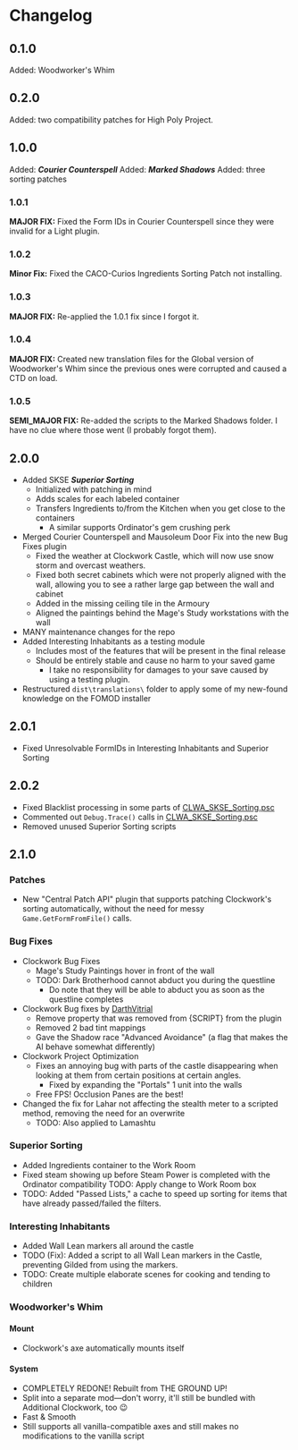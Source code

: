 # Changelog

## 0.1.0

Added: Woodworker's Whim

## 0.2.0

Added: two compatibility patches for High Poly Project.

## 1.0.0

Added: ***Courier Counterspell***
Added: ***Marked Shadows***
Added: three sorting patches

### **1.0.1**

**MAJOR FIX:** Fixed the Form IDs in Courier Counterspell since they were invalid for a Light plugin.

### **1.0.2**

**Minor Fix:** Fixed the CACO-Curios Ingredients Sorting Patch not installing.

### **1.0.3**

**MAJOR FIX:** Re-applied the 1.0.1 fix since I forgot it.

### **1.0.4**

**MAJOR FIX:** Created new translation files for the Global version of Woodworker's Whim since the previous ones were corrupted and caused a CTD on load.

### **1.0.5**

**SEMI_MAJOR FIX:** Re-added the scripts to the Marked Shadows folder. I have no clue where those went (I probably forgot them).

## **2.0.0**

* Added SKSE ***Superior Sorting***
  * Initialized with patching in mind
  * Adds scales for each labeled container
  * Transfers Ingredients to/from the Kitchen when you get close to the containers
    * A similar supports Ordinator's gem crushing perk
* Merged Courier Counterspell and Mausoleum Door Fix into the new Bug Fixes plugin
  * Fixed the weather at Clockwork Castle, which will now use snow storm and overcast weathers.
  * Fixed both secret cabinets which were not properly aligned with the wall, allowing you to see a rather large gap between the wall and cabinet
  * Added in the missing ceiling tile in the Armoury
  * Aligned the paintings behind the Mage's Study workstations with the wall
* MANY maintenance changes for the repo
* Added Interesting Inhabitants as a testing module
  * Includes most of the features that will be present in the final release
  * Should be entirely stable and cause no harm to your saved game
    * I take no responsibility for damages to your save caused by using a testing plugin.
* Restructured `dist\translations\` folder to apply some of my new-found knowledge on the FOMOD installer

## **2.0.1**

* Fixed Unresolvable FormIDs in Interesting Inhabitants and Superior Sorting

## **2.0.2**

* Fixed Blacklist processing in some parts of [CLWA_SKSE_Sorting.psc](dist/Modules/SKSE/SuperiorSorting/source/scripts/CLWA_SKSE_Sorting.psc)
* Commented out `Debug.Trace()` calls in [CLWA_SKSE_Sorting.psc](dist/Modules/SKSE/SuperiorSorting/source/scripts/CLWA_SKSE_Sorting.psc)
* Removed unused Superior Sorting scripts

## 2.1.0

### Patches

* New "Central Patch API" plugin that supports patching Clockwork's sorting automatically, without the need for messy `Game.GetFormFromFile()` calls.

### Bug Fixes

* Clockwork Bug Fixes
  * Mage's Study Paintings hover in front of the wall
  * TODO: Dark Brotherhood cannot abduct you during the questline
    * Do note that they will be able to abduct you as soon as the questline completes
* Clockwork Bug fixes by [DarthVitrial](https://forums.nexusmods.com/index.php?/user/5014137-darthvitrial/)
  * Remove property that was removed from {SCRIPT} from the plugin
  * Removed 2 bad tint mappings
  * Gave the Shadow race "Advanced Avoidance" (a flag that makes the AI behave somewhat differently)
* Clockwork Project Optimization
  * Fixes an annoying bug with parts of the castle disappearing when looking at them from certain positions at certain angles.
    * Fixed by expanding the "Portals" 1 unit into the walls
  * Free FPS! Occlusion Panes are the best!
* Changed the fix for Lahar not affecting the stealth meter to a scripted method, removing the need for an overwrite
  * TODO: Also applied to Lamashtu

### Superior Sorting

* Added Ingredients container to the Work Room
* Fixed steam showing up before Steam Power is completed with the Ordinator compatibility
TODO: Apply change to Work Room box
* TODO: Added "Passed Lists," a cache to speed up sorting for items that have already passed/failed the filters.

### Interesting Inhabitants

* Added Wall Lean markers all around the castle
* TODO (Fix): Added a script to all Wall Lean markers in the Castle, preventing Gilded from using the markers.
* TODO: Create multiple elaborate scenes for cooking and tending to children

### Woodworker's Whim

#### Mount

* Clockwork's axe automatically mounts itself

#### System

* COMPLETELY REDONE! Rebuilt from THE GROUND UP!
* Split into a separate mod—don't worry, it'll still be bundled with Additional Clockwork, too :wink:
* Fast & Smooth
* Still supports all vanilla-compatible axes and still makes no modifications to the vanilla script
